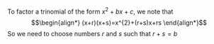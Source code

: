To factor a trinomial of the form $x^{2}+bx+c$, we note that
$$\begin{align*}
(x+r)(x+s)=x^{2}+(r+s)x+rs
\end{align*}$$
So we need to choose numbers $r$ and $s$ such that $r+s = b$